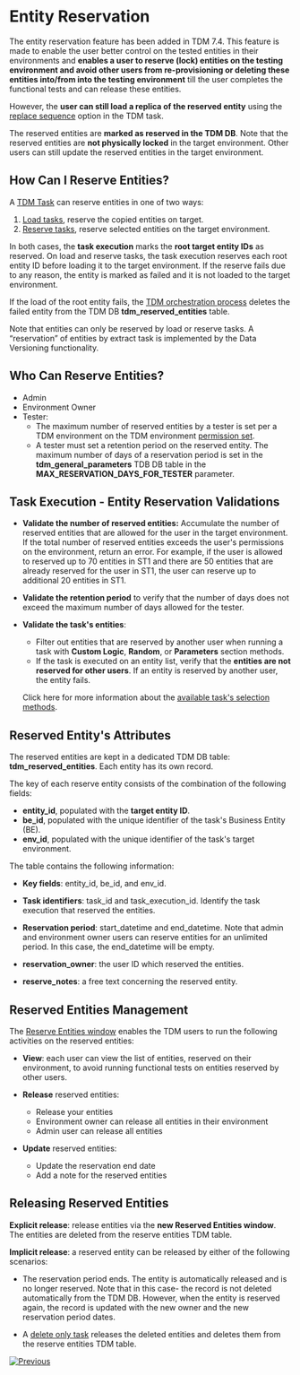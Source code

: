 # Entity Reservation

The entity reservation feature has been added in TDM 7.4. This feature is made to enable the user better control on the tested entities in their environments and **enables a user to reserve (lock) entities on the testing environment and avoid other users from re-provisioning or deleting these entities into/from into the testing environment** till the user completes the functional tests and can release these entities.

However, the **user can still load a replica of the reserved entity** using the [replace sequence](/articles/TDM/tdm_gui/17_load_task_regular_mode.md#replace-sequence) option in the TDM task.

The reserved entities are **marked as reserved in the TDM DB**. Note that the reserved entities are **not physically locked** in the target environment. Other users can still update the reserved entities in the target environment.

## **How Can I Reserve Entities?** 

A [TDM Task](/articles/TDM/tdm_gui/14_task_overview.md) can reserve entities in one of two ways:

1. [Load tasks](/articles/TDM/tdm_gui/18_load_task_data_versioning_mode.md), reserve the copied entities on target.
2. [Reserve tasks](/articles/TDM/tdm_gui/20_reserve_only_task.md), reserve selected entities on the target environment. 

In both cases, the **task execution** marks the **root target entity IDs** as reserved. On load and reserve tasks, the task execution reserves each root entity ID before loading it to the target environment. If the reserve fails due to any reason, the entity is marked as failed and it is not loaded to the target environment.

If the load of the root entity fails, the [TDM orchestration process](/articles/TDM/tdm_implementation/11_tdm_implementation_using_generic_flows.md#step-4---create-the-tdmorchestratorflow-from-the-template) deletes the failed entity from the TDM DB **tdm_reserved_entities**  table.

Note that entities can only be reserved by load or reserve tasks. A “reservation” of entities by extract task is implemented by the Data Versioning functionality.

## **Who Can Reserve Entities?** 

- Admin
- Environment Owner
- Tester: 
  - The maximum number of reserved entities by a tester is set per a TDM environment on the TDM environment [permission set](/articles/TDM/tdm_gui/10_environment_roles_tab.md). 
  - A tester must set a retention period on the reserved entity. The maximum number of days of a reservation period is set in the **tdm_general_parameters** TDB DB table in the **MAX_RESERVATION_DAYS_FOR_TESTER** parameter.

## Task Execution - Entity Reservation Validations

- **Validate the number of reserved entities:**  Accumulate the number of reserved entities that are allowed for the user in the target environment. If the total number of reserved entities exceeds the user's permissions on the environment, return an error. For example, if the user is allowed to reserved up to 70 entities in ST1 and there are 50 entities that are already reserved for the user in ST1, the user can reserve up to additional 20 entities in ST1.

- **Validate the retention period** to verify that the number of days does not exceed the maximum number of days allowed for the tester.

- **Validate the task's entities**:

  - Filter out entities that are reserved by another user when running a task with **Custom Logic**, **Random**, or **Parameters** section methods.
  - If the task is executed on an entity list, verify that the **entities are not reserved for other users**. If an entity is reserved by another user, the entity fails.

  Click here for more information about the [available task's selection methods](03a_task_execution_building_entity_list_on_tasks_LUs.md#root-lus).



## Reserved Entity's Attributes

The reserved entities are kept in a dedicated TDM DB table: **tdm_reserved_entities**. Each entity has its own record.

The key of each reserve entity consists of the combination of the following fields:

- **entity_id**, populated with the **target entity ID**.
- **be_id**, populated with the unique identifier of the task's Business Entity (BE).
- **env_id**, populated with the unique identifier of the task's target environment.

The table contains the following information:

- **Key fields**: entity_id, be_id, and env_id.

- **Task identifiers**: task_id and task_execution_id. Identify the task execution that reserved the entities.

- **Reservation period**: start_datetime and end_datetime. Note that admin and environment owner users can reserve entities for an unlimited period. In this case, the end_datetime will be empty.

- **reservation_owner**: the user ID which reserved the entities. 

- **reserve_notes**: a free text concerning the reserved entity.

  

## **Reserved Entities Management**

The [Reserve Entities window](/articles/TDM/tdm_gui/13_reserved_entities_window.md) enables the TDM users to run the following activities on the reserved entities:

- **View**: each user can view the list of entities, reserved on their environment, to avoid running functional tests on entities reserved by other users.

- **Release** reserved entities:
  - Release your entities
  - Environment owner can release all entities in their environment
  - Admin user can release all entities

- **Update** reserved entities:
  - Update the reservation end date
  - Add a note for the reserved entities

## Releasing Reserved Entities

**Explicit release**: release entities via the **new Reserved Entities window**. The entities are deleted from the reserve entities TDM table.

**Implicit release**: a reserved entity can be released by either of the following scenarios:
- The reservation period ends. The entity is automatically released and is no longer reserved. Note that in this case- the record is not deleted automatically from the TDM DB. However, when the entity is reserved again, the record is updated with the new owner and the new reservation period dates.

- A [delete only task](/articles/TDM/tdm_gui/19_delete_only_task.md) releases the deleted entities and deletes them from the reserve entities TDM table.

  

[![Previous](/articles/images/Previous.png)](07_tdm_parameters_handling.md)
